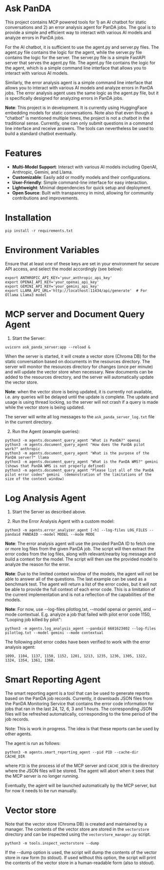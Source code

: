 # Ask PanDA
This project contains MCP powered tools for 1) an AI chatbot for static
conversations and 2) an error analysis agent for PanDA jobs. The goal is to provide a simple and efficient 
way to interact with various AI models and analyze errors in PanDA jobs.

For the AI chatbot, it is sufficient to use the agent.py and server.py files. The agent.py file contains the logic 
for the agent, while the server.py file contains the logic for the server. The server.py file is a simple FastAPI 
server that serves the agent.py file. The agent.py file contains the logic for the agent, which is a simple 
command line interface that allows you to interact with various AI models.

Similarly, the error analysis agent is a simple command line interface that allows you to interact with various AI models
and analyze errors in PanDA jobs. The error analysis agent uses the same logic as the agent.py file, but it is
specifically designed for analyzing errors in PanDA jobs.

**Note**: This project is in development. It is currently using HuggingFace embedding models for static conversations.
Note also that even though a "chatbot" is mentioned multiple times, the project is not a chatbot in the traditional sense. Currently,
one can only submit questions in a command line interface and receive answers. The tools can nevertheless be used to build a standard
chatbot eventually.

# Features
- **Multi-Model Support**: Interact with various AI models including OpenAI, Anthropic, Gemini, and Llama.
- **Customizable**: Easily add or modify models and their configurations.
- **User-Friendly**: Simple command-line interface for easy interaction.
- **Lightweight**: Minimal dependencies for quick setup and deployment.
- **Open Source**: Built with transparency in mind, allowing for community contributions and improvements.

# Installation
```
pip install -r requirements.txt
```

# Environment Variables
Ensure that at least one of these keys are set in your environment for secure API access, and select the
model accordingly (see below):
```
export ANTHROPIC_API_KEY='your_anthropic_api_key'
export OPENAI_API_KEY='your_openai_api_key'
export GEMINI_API_KEY='your_gemini_api_key'
export LLAMA_API_URL='http://localhost:11434/api/generate'  # For Ollama Llama3 model
```

# MCP server and Document Query Agent

1. Start the Server:
```
uvicorn ask_panda_server:app --reload &
```
When the server is started, it will create a vector store (Chroma DB) for the static conversation based on documents in the
resources directory. The server will monitor the resources directory for changes (once per minute) and will update the vector store when necessary.
New documents can be added to the resources directory, and the server will automatically update the vector store.

**Note**: when the vector store is being updated, it is currently not available, i.e. any queries will be delayed until the update is complete.
The update and usage is using thread locking, so the server will not crash if a query is made while the vector store is being updated.

The server will write all log messages to the `ask_panda_server_log.txt` file in the current directory.

2. Run the Agent (example queries):
```
python3 -m agents.document_query_agent "What is PanDA?" openai
python3 -m agents.document_query_agent "How does the PanDA pilot work?" anthropic
python3 -m agents.document_query_agent "What is the purpose of the PanDA server?" llama
python3 -m agents.document_query_agent "What is the PanDA WMS?" gemini  (shows that PanDA WMS is not properly defined)
python3 -m agents.document_query_agent "Please list all of the PanDA pilot error codes" gemini  (demonstration of the limitations of the size of the context window)
```

# Log Analysis Agent

1. Start the Server as described above.

2. Run the Error Analysis Agent with a custom model:
```
python3 -m agents.error_analyzer_agent [-h] --log-files LOG_FILES --pandaid PANDAID --model MODEL --mode MODE
```
**Note**: The error analysis agent will use the provided PanDA ID to fetch one or more log files from
the given PanDA job. The script will then extract the error codes from the log files, along with relevant/nearby log message
and build a context for the model. The script will then use the provided model to analyze the reason for the error. 

**Note**: Due to the limited context window of the models, the agent will 
not be able to answer all of the questions. The last example can be used as a benchmark test.
The agent will return a list of the error codes, but it will not be able to provide the full context of each error code. 
This is a limitation of the current implementation and is not a reflection of the capabilities of the models.

**Note**: For now, use --log-files pilotlog.txt, --model openai or gemini, and --mode contextual. E.g. analyze a job that failed with pilot error code 1150, "Looping job killed by pilot":

```
python3 -m agents.log_analysis_agent --pandaid 6681623402 --log-files pilotlog.txt --model gemini --mode contextual
```

The following pilot error codes have been verified to work with the error analysis agent:
```
1099, 1104, 1137, 1150, 1152, 1201, 1213, 1235, 1236, 1305, 1322, 1324, 1354, 1361, 1368.
```

# Smart Reporting Agent

The smart reporting agent is a tool that can be used to generate reports based on the PanDA job records. Currently,
it downloads JSON files from the PanDA Monitoring Service that contains the error code information for jobs that ran in the last 24, 12, 6, 3 and 1 hours. 
The corresponding JSON files will be refreshed automatically, corresponding to the time period of the job records.

Note: This is work in progress. The idea is that these reports can be used by other agents.

The agent is run as follows:
```
python3 -m agents.smart_reporting_agent --pid PID --cache-dir CACHE_DIR
```
where `PID` is the process id of the MCP server and `CACHE_DIR` is the directory where the JSON files will be stored.
The agent will abort when it sees that the MCP server is no longer running.

Eventually, the agent will be launched automatically by the MCP server, but for now it needs to be run manually.

# Vector store

Note that the vector store (Chroma DB) is created and maintained by a manager. The contents of the vector store are stored in the `vectorstore` directory
and can be inspected using the `vectorstore_manager.py` script.

```
python3 -m tools.inspect_vectorstore --dump
```

If the --dump option is used, the script will dump the contents of the vector store in raw form (to stdout). If used without this option, 
the script will print the contents of the vector store in a human-readable form (also to stdout).
